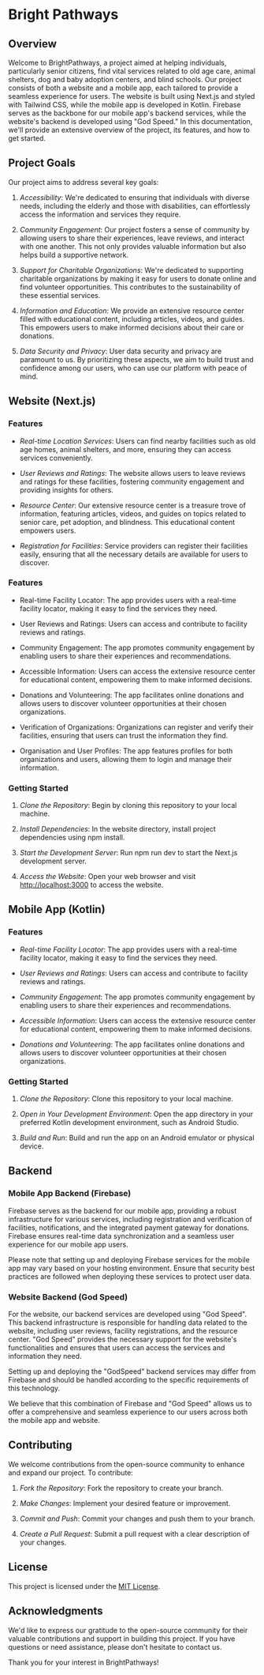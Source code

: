 # Bright Pathways

## Overview

Welcome to BrightPathways, a project aimed at helping individuals, particularly senior citizens, find vital services related to old age care, animal shelters, dog and baby adoption centers, and blind schools. Our project consists of both a website and a mobile app, each tailored to provide a seamless experience for users. The website is built using Next.js and styled with Tailwind CSS, while the mobile app is developed in Kotlin. Firebase serves as the backbone for our mobile app's backend services, while the website's backend is developed using "God Speed." In this documentation, we'll provide an extensive overview of the project, its features, and how to get started.

## Project Goals

Our project aims to address several key goals:

1. _Accessibility_: We're dedicated to ensuring that individuals with diverse needs, including the elderly and those with disabilities, can effortlessly access the information and services they require.

2. _Community Engagement_: Our project fosters a sense of community by allowing users to share their experiences, leave reviews, and interact with one another. This not only provides valuable information but also helps build a supportive network.

3. _Support for Charitable Organizations_: We're dedicated to supporting charitable organizations by making it easy for users to donate online and find volunteer opportunities. This contributes to the sustainability of these essential services.

4. _Information and Education_: We provide an extensive resource center filled with educational content, including articles, videos, and guides. This empowers users to make informed decisions about their care or donations.

5. _Data Security and Privacy_: User data security and privacy are paramount to us. By prioritizing these aspects, we aim to build trust and confidence among our users, who can use our platform with peace of mind.

## Website (Next.js)

### Features

- _Real-time Location Services_: Users can find nearby facilities such as old age homes, animal shelters, and more, ensuring they can access services conveniently.

- _User Reviews and Ratings_: The website allows users to leave reviews and ratings for these facilities, fostering community engagement and providing insights for others.

- _Resource Center_: Our extensive resource center is a treasure trove of information, featuring articles, videos, and guides on topics related to senior care, pet adoption, and blindness. This educational content empowers users.

- _Registration for Facilities_: Service providers can register their facilities easily, ensuring that all the necessary details are available for users to discover.

### Features

- Real-time Facility Locator: The app provides users with a real-time facility locator, making it easy to find the services they need.

- User Reviews and Ratings: Users can access and contribute to facility reviews and ratings.

- Community Engagement: The app promotes community engagement by enabling users to share their experiences and recommendations.

- Accessible Information: Users can access the extensive resource center for educational content, empowering them to make informed decisions.

- Donations and Volunteering: The app facilitates online donations and allows users to discover volunteer opportunities at their chosen organizations.

- Verification of Organizations: Organizations can register and verify their facilities, ensuring that users can trust the information they find.

- Organisation and User Profiles: The app features profiles for both organizations and users, allowing them to login and manage their information.

### Getting Started

1. _Clone the Repository_: Begin by cloning this repository to your local machine.

2. _Install Dependencies_: In the website directory, install project dependencies using npm install.

3. _Start the Development Server_: Run npm run dev to start the Next.js development server.

4. _Access the Website_: Open your web browser and visit [http://localhost:3000](http://localhost:3000) to access the website.

## Mobile App (Kotlin)

### Features

- _Real-time Facility Locator_: The app provides users with a real-time facility locator, making it easy to find the services they need.

- _User Reviews and Ratings_: Users can access and contribute to facility reviews and ratings.

- _Community Engagement_: The app promotes community engagement by enabling users to share their experiences and recommendations.

- _Accessible Information_: Users can access the extensive resource center for educational content, empowering them to make informed decisions.

- _Donations and Volunteering_: The app facilitates online donations and allows users to discover volunteer opportunities at their chosen organizations.

### Getting Started

1. _Clone the Repository_: Clone this repository to your local machine.

2. _Open in Your Development Environment_: Open the app directory in your preferred Kotlin development environment, such as Android Studio.

3. _Build and Run_: Build and run the app on an Android emulator or physical device.

## Backend

### Mobile App Backend (Firebase)

Firebase serves as the backend for our mobile app, providing a robust infrastructure for various services, including registration and verification of facilities, notifications, and the integrated payment gateway for donations. Firebase ensures real-time data synchronization and a seamless user experience for our mobile app users.

Please note that setting up and deploying Firebase services for the mobile app may vary based on your hosting environment. Ensure that security best practices are followed when deploying these services to protect user data.

### Website Backend (God Speed)

For the website, our backend services are developed using "God Speed". This backend infrastructure is responsible for handling data related to the website, including user reviews, facility registrations, and the resource center. "God Speed" provides the necessary support for the website's functionalities and ensures that users can access the services and information they need.

Setting up and deploying the "GodSpeed" backend services may differ from Firebase and should be handled according to the specific requirements of this technology.

We believe that this combination of Firebase and "God Speed" allows us to offer a comprehensive and seamless experience to our users across both the mobile app and website.

## Contributing

We welcome contributions from the open-source community to enhance and expand our project. To contribute:

1. _Fork the Repository_: Fork the repository to create your branch.

2. _Make Changes_: Implement your desired feature or improvement.

3. _Commit and Push_: Commit your changes and push them to your branch.

4. _Create a Pull Request_: Submit a pull request with a clear description of your changes.

## License

This project is licensed under the [MIT License](LICENSE).

## Acknowledgments

We'd like to express our gratitude to the open-source community for their valuable contributions and support in building this project. If you have questions or need assistance, please don't hesitate to contact us.

Thank you for your interest in BrightPathways!
